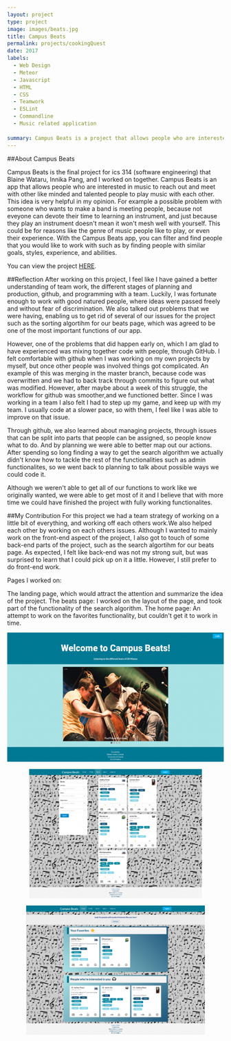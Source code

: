```yaml
---
layout: project
type: project
image: images/beats.jpg
title: Campus Beats
permalink: projects/cookingQuest
date: 2017
labels:
  - Web Design
  - Meteor
  - Javascript
  - HTML
  - CSS
  - Teamwork
  - ESLint
  - Commandline 
  - Music related application
 
summary: Campus Beats is a project that allows people who are interested in music to reach out and to meet other like minded and talented people using the Campus Beats app.
---
```

  ##About Campus Beats
  
  Campus Beats is the final project for ics 314 (software engineering) that Blaine Wataru, Innika Pang, and I worked on together. 
  Campus Beats is an app that allows people who are interested in music to reach out and meet with other like minded and talented people to play music with each other. 
  This idea is very helpful in my opinion. For example a possible problem with someone who wants to make a band is meeting people, because not eveyone can devote their 
  time to learning an instrument, and just because they play an instrument doesn't mean it won't mesh well with yourself. This could be for reasons 
  like the genre of music people like to play, or even their experience. With the Campus Beats app, you can filter and find people that you would like to work with
  such as by finding people with similar goals, styles, experience, and abilities.
  
  You can view the project [HERE](https://campbeats.github.io/).
  
  ##Reflection 
  After working on this project, I feel like I have gained a better understanding of team work, the different stages of planning and production, github, 
  and programming with a team. Luckily, I was fortunate enough to work with good natured people, where ideas were passed freely and without fear of discrimination. 
  We also talked out problems that we were having, enabling  us to get rid of several of our issues for the project such as the sorting algortihm for our beats page, 
  which was agreed to be one of the most important functions of our app. 
  
  However, one of the problems that did happen early on, which I am glad to have experienced was mixing together code with people, through GitHub.
  I felt comfortable with github when I was working on my own projects by myself, but once other people was involved things got complicated. 
  An example of this was merging in the master branch, because code was overwritten and we had to back track through commits to figure out what 
  was modified. However, after maybe about a week of this struggle, the workflow for github was smoother,and we functioned better. Since I was working 
  in a team I also felt I had to step up my game, and keep up with my team. I usually code at a slower pace, so with them, I feel like I was able to improve on
  that issue.
  
  Through github, we also learned about managing projects, through issues that can be split into parts that people can be assigned, so people know what to do. 
  And by planning we were able to better map out our actions. After spending so long  finding a way to get the search algorithm we actually didn't know how to tackle 
  the rest of the functionalities such as admin functionalites, so we went back to planning to talk about possible ways we could code it. 
  
  Although we weren't able to get all of our functions to work like we originally wanted, we were able to get most of it and I believe 
  that with more time we could have finished the project with fully working functionalites. 
  
  ##My Contribution 
  For this project we had a team strategy of working on a little bit of everything, and working off each others work.We also helped each other by working on each others issues.
  Although I wanted to mainly work on the front-end aspect of the project, I also got to touch of some back-end parts of the project, such as the search algortihm for our beats page. 
  As expected, I felt like back-end was not my strong suit, but was surprised to learn that I could pick up on it a little. 
  However, I still prefer to do front-end work.
  
  Pages I worked on:
  
  The landing page, which would attract the attention and summarize the idea of the project.
  The beats page: I worked on the layout of the page, and took part of the functionality of the search algorithm. 
  The home page: An attempt to work on the favorites functionality, but couldn't get it to work in time. 
  <p align="center"> <img height ="300" src="../images/landingpageM2.png"</p>
  <p align="center"> <img height ="300" src="../images/beatspageM2.png"</p>
  <p align="center"> <img height ="300" src="../images/homepageM2.png"</p>

  
  
  
  
   
  
  
  
  
 

